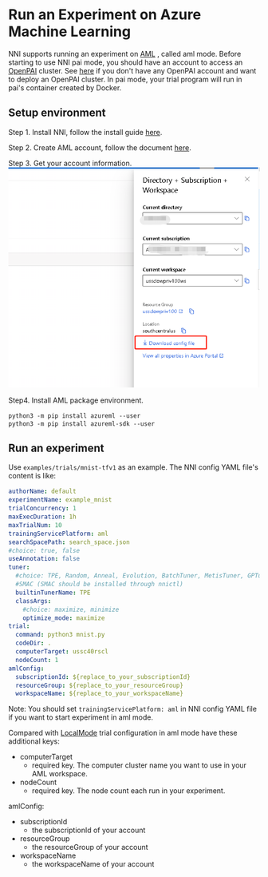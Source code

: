 **Run an Experiment on Azure Machine Learning**
===
NNI supports running an experiment on [AML](https://azure.microsoft.com/en-us/services/machine-learning/) , called aml mode. Before starting to use NNI pai mode, you should have an account to access an [OpenPAI](https://github.com/Microsoft/pai) cluster. See [here](https://github.com/Microsoft/pai#how-to-deploy) if you don't have any OpenPAI account and want to deploy an OpenPAI cluster. In pai mode, your trial program will run in pai's container created by Docker.

## Setup environment
Step 1. Install NNI, follow the install guide [here](../Tutorial/QuickStart.md).   

Step 2. Create AML account, follow the document [here](https://docs.microsoft.com/en-us/azure/machine-learning/how-to-manage-workspace-cli).

Step 3. Get your account information.
![](../../img/aml_account.png)

Step4. Install AML package environment.
```
python3 -m pip install azureml --user
python3 -m pip install azureml-sdk --user
```

## Run an experiment
Use `examples/trials/mnist-tfv1` as an example. The NNI config YAML file's content is like:

```yaml
authorName: default
experimentName: example_mnist
trialConcurrency: 1
maxExecDuration: 1h
maxTrialNum: 10
trainingServicePlatform: aml
searchSpacePath: search_space.json
#choice: true, false
useAnnotation: false
tuner:
  #choice: TPE, Random, Anneal, Evolution, BatchTuner, MetisTuner, GPTuner
  #SMAC (SMAC should be installed through nnictl)
  builtinTunerName: TPE
  classArgs:
    #choice: maximize, minimize
    optimize_mode: maximize
trial:
  command: python3 mnist.py
  codeDir: .
  computerTarget: ussc40rscl
  nodeCount: 1
amlConfig:
  subscriptionId: ${replace_to_your_subscriptionId}
  resourceGroup: ${replace_to_your_resourceGroup}
  workspaceName: ${replace_to_your_workspaceName}

```

Note: You should set `trainingServicePlatform: aml` in NNI config YAML file if you want to start experiment in aml mode.

Compared with [LocalMode](LocalMode.md) trial configuration in aml mode have these additional keys:
* computerTarget
    * required key. The computer cluster name you want to use in your AML workspace.
* nodeCount
    * required key. The node count each run in your experiment.

amlConfig:
* subscriptionId
    * the subscriptionId of your account
* resourceGroup
    * the resourceGroup of your account
* workspaceName
    * the workspaceName of your account
  